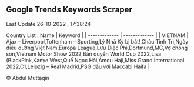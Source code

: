 

## Google Trends Keywords Scraper 
 
Last Update 26-10-2022 , 17:38:24

Country List :
 Name  | Keyword |
| ------------- | ------------- |
| VIETNAM | Ajax – Liverpool,Tottenham – Sporting,Lý Nhã Kỳ bị bắt!,Châu Tinh Trì,Ngày điều dưỡng Việt Nam,Europa League,Lưu Diệc Phi,Dortmund,MC,Vợ chồng son,Vietnam Motor Show 2022,Bản quyền World Cup 2022,Lisa (BlackPink,Kanye West,Quế Ngọc Hải,Amou Haji,Miss Grand International 2022,C1,Leipzig – Real Madrid,PSG đấu với Maccabi Haifa |



© Abdul Muttaqin 
